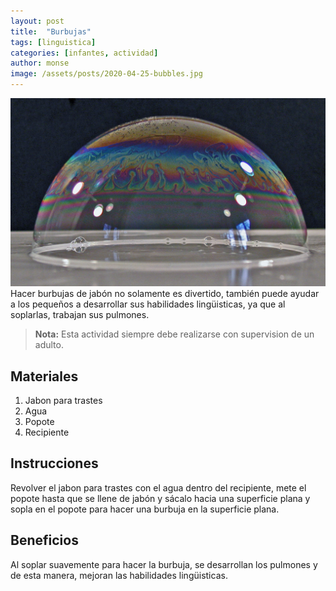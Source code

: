 ```yaml
---
layout: post
title:  "Burbujas"
tags: [linguistica]
categories: [infantes, actividad]
author: monse
image: /assets/posts/2020-04-25-bubbles.jpg
---
```

![Actividad para Burbujas](/assets/posts/2020-04-25-bubbles.jpg)
Hacer burbujas de jabón no solamente es divertido, también puede ayudar a los pequeños a desarrollar sus habilidades lingüisticas, ya que al soplarlas, trabajan sus pulmones.
> **Nota:** Esta actividad siempre debe realizarse con supervision de un adulto.

## Materiales

1. Jabon para trastes
2. Agua
3. Popote
4. Recipiente

## Instrucciones
Revolver el jabon para trastes con el agua dentro del recipiente, mete el popote hasta que se llene de jabón y sácalo hacia una superficie plana y sopla en el popote para hacer una burbuja en la superficie plana.

## Beneficios
Al soplar suavemente para hacer la burbuja, se desarrollan los pulmones y de esta manera, mejoran las habilidades lingüisticas.